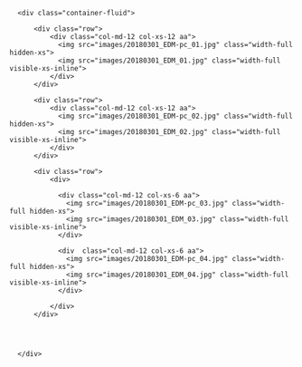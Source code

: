 <!DOCTYPE html>
<html>
<head>
  <title>Neogence 霓淨思</title>
  <meta charset="utf-8">
  <meta name="viewport" content="width=device-width, initial-scale=1">
  <link href="css/bootstrap.min.css" rel="stylesheet">

</head>
<body>


      <div class="container-fluid">

          <div class="row">
              <div class="col-md-12 col-xs-12 aa">
                <img src="images/20180301_EDM-pc_01.jpg" class="width-full hidden-xs">
                <img src="images/20180301_EDM_01.jpg" class="width-full visible-xs-inline">
              </div>
          </div>

          <div class="row">
              <div class="col-md-12 col-xs-12 aa">
                <img src="images/20180301_EDM-pc_02.jpg" class="width-full hidden-xs">
                <img src="images/20180301_EDM_02.jpg" class="width-full visible-xs-inline">
              </div>
          </div>

          <div class="row">
              <div>

                <div class="col-md-12 col-xs-6 aa">
                  <img src="images/20180301_EDM-pc_03.jpg" class="width-full hidden-xs">
                  <img src="images/20180301_EDM_03.jpg" class="width-full visible-xs-inline">
                </div>

                <div  class="col-md-12 col-xs-6 aa">
                  <img src="images/20180301_EDM-pc_04.jpg" class="width-full hidden-xs">
                  <img src="images/20180301_EDM_04.jpg" class="width-full visible-xs-inline">
                </div>

              </div>
          </div>




      </div>




</body>
</html>
